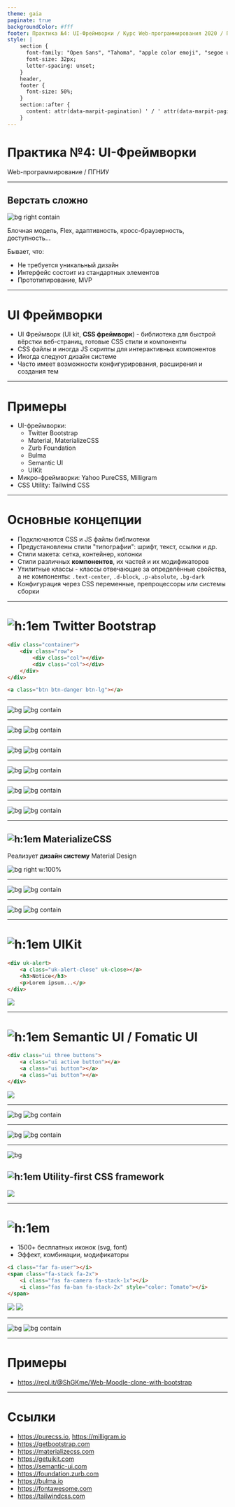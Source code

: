 ```yaml
---
theme: gaia
paginate: true
backgroundColor: #fff
footer: Практика №4: UI-Фреймворки / Курс Web-программирования 2020 / ПГНИУ
style: |
    section {
      font-family: "Open Sans", "Tahoma", "apple color emoji", "segoe ui emoji", "segoe ui symbol", "noto color emoji";
      font-size: 32px;
      letter-spacing: unset;
    }
    header,
    footer {
      font-size: 50%;
    } 
    section::after {
      content: attr(data-marpit-pagination) ' / ' attr(data-marpit-pagination-total);
    }
---
```


<!-- _class: lead -->

# **Практика №4: UI-Фреймворки**

Web-программирование / ПГНИУ

---

## Верстать сложно

![bg right contain](img/css-sucks-griffin.gif)

Блочная модель, Flex, адаптивность, кросс-браузерность, доступность... 

Бывает, что:
- Не требуется уникальный дизайн
- Интерфейс состоит из стандартных элементов
- Прототипирование, MVP

---

# UI Фреймворки

- UI Фреймворк (UI kit, **CSS фреймворк**) - библиотека для быстрой вёрстки веб-страниц, готовые CSS стили и компоненты
- CSS файлы и иногда JS скрипты для интерактивных компонентов 
- Иногда следуют дизайн системе
- Часто имеет возможности конфигурирования, расширения и создания тем
    
---

# Примеры

- UI-фреймворки:
    - Twitter Bootstrap
    - Material, MaterializeCSS
    - Zurb Foundation
    - Bulma
    - Semantic UI
    - UIKit
- Микро-фреймворки: Yahoo PureCSS, Milligram
- CSS Utility: Tailwind CSS 

---

# Основные концепции

- Подключаются CSS и JS файлы библиотеки
- Предустановлены стили "типографии": шрифт, текст, ссылки и др.
- Стили макета: сетка, контейнер, колонки
- Стили различных **компонентов**, их частей и их модификаторов
- Утилитные классы - классы отвечающие за определённые свойства, а не компоненты:
  `.text-center`, `.d-block`, `.p-absolute`, `.bg-dark`
- Конфигурация через CSS переменные, препроцессоры или системы сборки

---

# ![h:1em](img/bootstrap-logo.png) Twitter Bootstrap 

```html
<div class="container">
    <div class="row">
        <div class="col"></div>
        <div class="col"></div>    
    </div>
</div>

<a class="btn btn-danger btn-lg"></a>
```

---

![bg](black)
![bg contain](img/bootstrap-1.png)

---

![bg](black)
![bg contain](img/bootstrap-2.png)

---

![bg](black)
![bg contain](img/bootstrap-3.png)

---

![bg](black)
![bg contain](img/bootstrap-4.png)

---

![bg](black)
![bg contain](img/bootstrap-5.png)

---

![bg](black)
![bg contain](img/bootstrap-6.png)

---

## ![h:1em](img/materializecss-logo.png) MaterializeCSS 

Реализует **дизайн систему** Material Design

![bg right w:100%](img/materializecss-1.png)

---

![bg](black)
![bg contain](img/materializecss-2.png)

---

![bg](black)
![bg contain](img/materializecss-3.png)

---

# ![h:1em](img/uikit-logo.png) UIKit

```html
<div uk-alert>
    <a class="uk-alert-close" uk-close></a>
    <h3>Notice</h3>
    <p>Lorem ipsum...</p>
</div>
```

![](img/uikit-1.png)

---

# ![h:1em](img/semantic-ui-logo.png) Semantic UI / Fomatic UI

```html
<div class="ui three buttons">
    <a class="ui active button"></a>
    <a class="ui button"></a>
    <a class="ui button"></a>
</div>
```

![](img/semantic-ui-1.png)

---

![bg](black)
![bg contain](img/semantic-ui-2.png)

---

![bg](black)
![bg contain](img/semantic-ui-3.png)

---
![bg](rgb(247,250,252))
## ![h:1em](img/tailwindcss-logo.png) Utility-first CSS framework

![](img/tailwind-css.png)

---

# ![h:1em](img/fontawesome.png)

- 1500+ бесплатных иконок (svg, font)
- Эффект, комбинации, модификаторы

```html
<i class="far fa-user"></i>
<span class="fa-stack fa-2x">
    <i class="fas fa-camera fa-stack-1x"></i>
    <i class="fas fa-ban fa-stack-2x" style="color: Tomato"></i>
</span>
```

![](img/fa-1.png) ![](img/fa-2.png)

---

![bg](#f8f9fa)
![bg contain](img/fa-blender-phone.png)

---

# Примеры

- https://repl.it/@ShGKme/Web-Moodle-clone-with-bootstrap

---

# Ссылки

- https://purecss.io, https://milligram.io
- https://getbootstrap.com
- https://materializecss.com 
- https://getuikit.com 
- https://semantic-ui.com
- https://foundation.zurb.com
- https://bulma.io
- https://fontawesome.com 
- https://tailwindcss.com 

